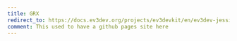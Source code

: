 ```yaml
---
title: GRX
redirect_to: https://docs.ev3dev.org/projects/ev3devkit/en/ev3dev-jessie/vala-api/ev3devkit/index.htm
comment: This used to have a github pages site here
---
```

